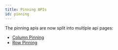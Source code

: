 ```yaml
---
title: Pinning APIs
id: pinning
---
```


<!-- Deprecated -->

The pinning apis are now split into multiple api pages:

- [Column Pinning](./column-pinning)
- [Row Pinning](./row-pinning)